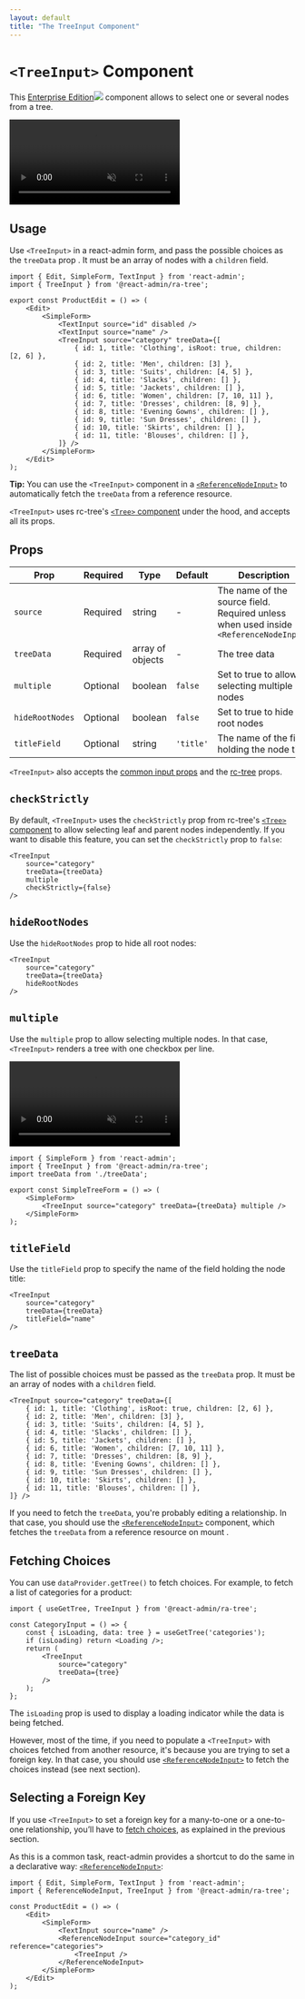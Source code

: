 ```yaml
---
layout: default
title: "The TreeInput Component"
---
```


# `<TreeInput>` Component

This [Enterprise Edition](https://react-admin-ee.marmelab.com)<img class="icon" src="./img/premium.svg" /> component allows to select one or several nodes from a tree.

<video controls autoplay playsinline muted loop>
  <source src="./img/ReferenceNodeInput-TreeInput-basic.webm" type="video/webm"/>
  <source src="./img/ReferenceNodeInput-TreeInput-basic.mp4" type="video/mp4"/>
  Your browser does not support the video tag.
</video>

## Usage

Use `<TreeInput>` in a react-admin form, and pass the possible choices as the `treeData` prop . It must be an array of nodes with a `children` field.

```tsx
import { Edit, SimpleForm, TextInput } from 'react-admin';
import { TreeInput } from '@react-admin/ra-tree';

export const ProductEdit = () => (
    <Edit>
        <SimpleForm>
            <TextInput source="id" disabled />
            <TextInput source="name" />
            <TreeInput source="category" treeData={[
                { id: 1, title: 'Clothing', isRoot: true, children: [2, 6] },
                { id: 2, title: 'Men', children: [3] },
                { id: 3, title: 'Suits', children: [4, 5] },
                { id: 4, title: 'Slacks', children: [] },
                { id: 5, title: 'Jackets', children: [] },
                { id: 6, title: 'Women', children: [7, 10, 11] },
                { id: 7, title: 'Dresses', children: [8, 9] },
                { id: 8, title: 'Evening Gowns', children: [] },
                { id: 9, title: 'Sun Dresses', children: [] },
                { id: 10, title: 'Skirts', children: [] },
                { id: 11, title: 'Blouses', children: [] },
            ]} />
        </SimpleForm>
    </Edit>
);
```

**Tip:** You can use the `<TreeInput>` component in a [`<ReferenceNodeInput>`](ReferenceNodeInput.md) to automatically fetch the `treeData` from a reference resource.

`<TreeInput>` uses rc-tree's [`<Tree>` component](https://tree-react-component.vercel.app/#tree-props) under the hood, and accepts all its props.

## Props

| Prop              | Required     | Type             | Default   | Description                                                                               |
| ----------------- | ------------ | ---------------- | --------- | ----------------------------------------------------------------------------------------- |
| `source`          | Required     | string           | -         | The name of the source field. Required unless when used inside `<ReferenceNodeInput>` |
| `treeData`        | Required     | array of objects | -         | The tree data                                                                             |
| `multiple`        | Optional     | boolean          | `false`   | Set to true to allow selecting multiple nodes                                             |
| `hideRootNodes`   | Optional     | boolean          | `false`   | Set to true to hide all root nodes                                                        |
| `titleField`      | Optional     | string           | `'title'` | The name of the field holding the node title                                              |

`<TreeInput>` also accepts the [common input props](Inputs.md#common-input-props) and the [rc-tree](https://tree-react-component.vercel.app/) props.

## `checkStrictly`

By default, `<TreeInput>` uses the `checkStrictly` prop from rc-tree's [`<Tree>` component](https://tree-react-component.vercel.app/#tree-props) to allow selecting leaf and parent nodes independently. If you want to disable this feature, you can set the `checkStrictly` prop to `false`:

```tsx
<TreeInput 
    source="category" 
    treeData={treeData} 
    multiple 
    checkStrictly={false} 
/>
```

## `hideRootNodes`

Use the `hideRootNodes` prop to hide all root nodes:

```tsx
<TreeInput 
    source="category" 
    treeData={treeData} 
    hideRootNodes
/>
```

## `multiple`

Use the `multiple` prop to allow selecting multiple nodes. In that case, `<TreeInput>` renders a tree with one checkbox per line.

<video controls autoplay playsinline muted loop>
  <source src="./img/ReferenceNodeInput-TreeInput-multiple.webm" type="video/webm"/>
  <source src="./img/ReferenceNodeInput-TreeInput-multiple.mp4" type="video/mp4"/>
  Your browser does not support the video tag.
</video>


```tsx
import { SimpleForm } from 'react-admin';
import { TreeInput } from '@react-admin/ra-tree';
import treeData from './treeData';

export const SimpleTreeForm = () => (
    <SimpleForm>
        <TreeInput source="category" treeData={treeData} multiple />
    </SimpleForm>
);
```

## `titleField`

Use the `titleField` prop to specify the name of the field holding the node title:

```tsx
<TreeInput 
    source="category" 
    treeData={treeData} 
    titleField="name" 
/>
```

## `treeData`

The list of possible choices must be passed as the `treeData` prop. It must be an array of nodes with a `children` field.

```tsx
<TreeInput source="category" treeData={[
    { id: 1, title: 'Clothing', isRoot: true, children: [2, 6] },
    { id: 2, title: 'Men', children: [3] },
    { id: 3, title: 'Suits', children: [4, 5] },
    { id: 4, title: 'Slacks', children: [] },
    { id: 5, title: 'Jackets', children: [] },
    { id: 6, title: 'Women', children: [7, 10, 11] },
    { id: 7, title: 'Dresses', children: [8, 9] },
    { id: 8, title: 'Evening Gowns', children: [] },
    { id: 9, title: 'Sun Dresses', children: [] },
    { id: 10, title: 'Skirts', children: [] },
    { id: 11, title: 'Blouses', children: [] },
]} />
```

If you need to fetch the `treeData`, you're probably editing a relationship. In that case, you should use the [`<ReferenceNodeInput>`](ReferenceNodeInput.md) component, which fetches the `treeData` from a reference resource on mount .

## Fetching Choices

You can use `dataProvider.getTree()` to fetch choices. For example, to fetch a list of categories for a product:

```tsx
import { useGetTree, TreeInput } from '@react-admin/ra-tree';

const CategoryInput = () => {
    const { isLoading, data: tree } = useGetTree('categories');
    if (isLoading) return <Loading />;
    return (
        <TreeInput 
            source="category" 
            treeData={tree} 
        />
    );
};
```

The `isLoading` prop is used to display a loading indicator while the data is being fetched.

However, most of the time, if you need to populate a `<TreeInput>` with choices fetched from another resource, it's because you are trying to set a foreign key. In that case, you should use [`<ReferenceNodeInput>`](ReferenceNodeInput.md) to fetch the choices instead (see next section). 

## Selecting a Foreign Key

If you use `<TreeInput>` to set a foreign key for a many-to-one or a one-to-one relationship, you’ll have to [fetch choices](#fetching-choices), as explained in the previous section.

As this is a common task, react-admin provides a shortcut to do the same in a declarative way: [`<ReferenceNodeInput>`](ReferenceNodeInput.md):

```tsx
import { Edit, SimpleForm, TextInput } from 'react-admin';
import { ReferenceNodeInput, TreeInput } from '@react-admin/ra-tree';

const ProductEdit = () => (
    <Edit>
        <SimpleForm>
            <TextInput source="name" />
            <ReferenceNodeInput source="category_id" reference="categories">
                <TreeInput />
            </ReferenceNodeInput>
        </SimpleForm>
    </Edit>
);
```

